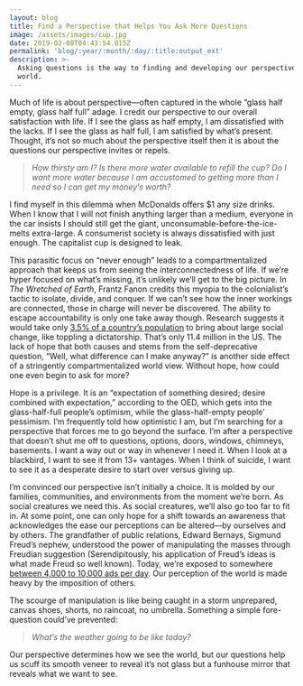 ```yaml
---
layout: blog
title: Find a Perspective that Helps You Ask More Questions
image: /assets/images/cup.jpg
date: 2019-02-08T04:43:54.015Z
permalink: 'blog/:year/:month/:day/:title:output_ext'
description: >-
  Asking questions is the way to finding and developing our perspective of the
  world.
---
```

Much of life is about perspective—often captured in the whole “glass half empty, glass half full” adage. I credit our perspective to our overall satisfaction with life. If I see the glass as half empty, I am dissatisfied with the lacks. If I see the glass as half full, I am satisfied by what’s present. Thought, it’s not so much about the perspective itself then it is about the questions our perspective invites or repels. 

> _How thirsty am I? Is there more water available to refill the cup? Do I want more water because I am accustomed to getting more than I need so I can get my money’s worth?_
>
>  

I find myself in this dilemma when McDonalds offers $1 any size drinks. When I know that I will not finish anything larger than a medium, everyone in the car insists I should still get the giant, unconsumable-before-the-ice-melts extra-large. A consumerist society is always dissatisfied with just enough. The capitalist cup is designed to leak.



This parasitic focus on “never enough” leads to a compartmentalized approach that keeps us from seeing the interconnectedness of life. If we’re hyper focused on what’s missing, it’s unlikely we’ll get to the big picture. In _The Wretched of Earth_, Frantz Fanon credits this myopia to the colonialist’s tactic to isolate, divide, and conquer. If we can’t see how the inner workings are connected, those in charge will never be discovered. The ability to escape accountability is only one take away though. Research suggests it would take only [3.5% of a country’s population](https://www.theguardian.com/commentisfree/2017/feb/01/worried-american-democracy-study-activist-techniques) to bring about large social change, like toppling a dictatorship. That’s only 11.4 million in the US. The lack of hope that both causes and stems from the self-deprecative question, “Well, what difference can I make anyway?” is another side effect of a stringently compartmentalized world view. Without hope, how could one even begin to ask for more?



Hope is a privilege. It is an “expectation of something desired; desire combined with expectation,” according to the OED, which gets into the glass-half-full people’s optimism, while the glass-half-empty people’ pessimism. I’m frequently told how optimistic I am, but I’m searching for a perspective that forces me to go beyond the surface. I’m after a perspective that doesn’t shut me off to questions, options, doors, windows, chimneys, basements. I want a way out or way in whenever I need it. When I look at a blackbird, I want to see it from 13+ vantages. When I think of suicide, I want to see it as a desperate desire to start over versus giving up.  



I’m convinced our perspective isn’t initially a choice. It is molded by our families, communities, and environments from the moment we’re born. As social creatures we need this. As social creatures, we’ll also go too far to fit in. At some point, one can only hope for a shift towards an awareness that acknowledges the ease our perceptions can be altered—by ourselves and by others. The grandfather of public relations, Edward Bernays, Sigmund Freud’s nephew, understood the power of manipulating the masses through Freudian suggestion (Serendipitously, his application of Freud’s ideas is what made Freud so well known). Today, we’re exposed to somewhere [between 4,000 to 10,000 ads per day](https://www.forbes.com/sites/forbesagencycouncil/2017/08/25/finding-brand-success-in-the-digital-world/#7d05283a626e). Our perception of the world is made heavy by the imposition of others. 



The scourge of manipulation is like being caught in a storm unprepared, canvas shoes, shorts, no raincoat, no umbrella. Something a simple fore-question could’ve prevented: 

> _What’s the weather going to be like today?_
>
>  

Our perspective determines how we see the world, but our questions help us scuff its smooth veneer to reveal it’s not glass but a funhouse mirror that reveals what we want to see.
